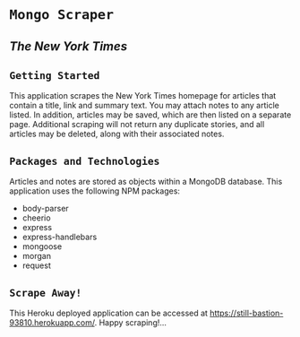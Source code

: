 # **`Mongo Scraper`**

## *The New York Times*

## `Getting Started`

This application scrapes the New York Times homepage for articles that contain a title, link and summary text. You may attach notes to any article listed. In addition, articles may be saved, which are then listed on a separate page. Additional scraping will not return any duplicate stories, and all articles may be deleted, along with their associated notes.

## `Packages and Technologies`

Articles and notes are stored as objects within a MongoDB database.
This application uses the following NPM packages:
* body-parser
* cheerio
* express
* express-handlebars
* mongoose
* morgan
* request

## `Scrape Away!`

This Heroku deployed application can be accessed at https://still-bastion-93810.herokuapp.com/. Happy scraping!...
